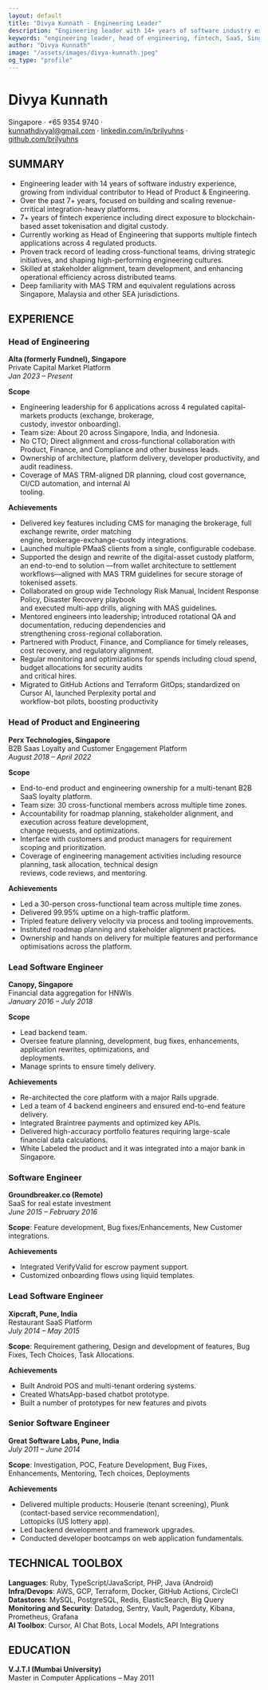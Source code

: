 ```yaml
---
layout: default
title: "Divya Kunnath - Engineering Leader"
description: "Engineering leader with 14+ years of software industry experience with companies of different sizes. Experience in regulated fintech platforms, team leadership, and technical architecture. Currently Head of Engineering at Alta."
keywords: "engineering leader, head of engineering, fintech, SaaS, Singapore, capital markets, team leadership, technical architecture, DevOps, Ruby, TypeScript, AWS"
author: "Divya Kunnath"
image: "/assets/images/divya-kunnath.jpeg"
og_type: "profile"
---
```


# Divya Kunnath  
Singapore · +65 9354 9740 ·  
kunnathdivyal@gmail.com · [linkedin.com/in/brilyuhns](https://www.linkedin.com/in/brilyuhns) · [github.com/brilyuhns](https://github.com/brilyuhns)

## SUMMARY

- Engineering leader with 14 years of software industry experience, growing from individual contributor to Head of Product & Engineering. 
- Over the past 7+ years, focused on building and scaling revenue-crritical integration-heavy platforms.
- 7+ years of fintech experience including direct exposure to blockchain-based asset tokenisation and digital custody.
- Currently working as Head of Engineering that supports multiple fintech applications across 4 regulated products.
- Proven track record of leading cross-functional teams, driving strategic initiatives, and shaping high-performing engineering cultures. 
- Skilled at stakeholder alignment, team development, and enhancing operational efficiency across distributed teams.
- Deep familiarity with MAS TRM and equivalent regulations across Singapore, Malaysia and other SEA jurisdictions.

## EXPERIENCE

### Head of Engineering  
**Alta (formerly Fundnel), Singapore**  
Private Capital Market Platform  
*Jan 2023 – Present*  

**Scope**  
- Engineering leadership for 6 applications across 4 regulated capital-markets products (exchange, brokerage,  
  custody, investor onboarding).  
- Team size: About 20 across Singapore, India, and Indonesia.  
- No CTO; Direct alignment and cross-functional collaboration with Product, Finance, and Compliance and other business leads.  
- Ownership of architecture, platform delivery, developer productivity, and audit readiness.  
- Coverage of MAS TRM-aligned DR planning, cloud cost governance, CI/CD automation, and internal AI  
  tooling.

**Achievements**  
- Delivered key features including CMS for managing the brokerage, full exchange rewrite, order matching  
  engine, brokerage-exchange-custody integrations.  
- Launched multiple PMaaS clients from a single, configurable codebase.  
- Supported the design and rewrite of the digital-asset custody platform, an end-to-end to solution —from wallet architecture to settlement workflows—aligned with MAS TRM guidelines for secure storage of tokenised assets.
- Collaborated on group wide Technology Risk Manual, Incident Response Policy, Disaster Recovery playbook  
  and executed multi-app drills, aligning with MAS guidelines.  
- Mentored engineers into leadership; introduced rotational QA and documentation, reducing dependencies and  
  strengthening cross-regional collaboration.  
- Partnered with Product, Finance, and Compliance for timely releases, cost recovery, and regulatory alignment.  
- Regular monitoring and optimizations for spends including cloud spend, budget allocations for security audits  
  and critical hires.  
- Migrated to GitHub Actions and Terraform GitOps; standardized on Cursor AI, launched Perplexity portal and  
  workflow-bot pilots, boosting productivity  

### Head of Product and Engineering  
**Perx Technologies, Singapore**  
B2B Saas Loyalty and Customer Engagement Platform  
*August 2018 – April 2022*  

**Scope**  
- End-to-end product and engineering ownership for a multi-tenant B2B SaaS loyalty platform.  
- Team size: 30 cross-functional members across multiple time zones.  
- Accountability for roadmap planning, stakeholder alignment, and execution across feature development,  
  change requests, and optimizations.  
- Interface with customers and product managers for requirement scoping and prioritization.  
- Coverage of engineering management activities including resource planning, task allocation, technical design  
  reviews, code reviews, and mentoring.

**Achievements**  
- Led a 30-person cross-functional team across multiple time zones.  
- Delivered 99.95% uptime on a high-traffic platform.  
- Tripled feature delivery velocity via process and tooling improvements.  
- Instituted roadmap planning and stakeholder alignment practices.  
- Ownership and hands on delivery for multiple features and performance optimisations across the platform.  

### Lead Software Engineer  
**Canopy, Singapore**  
Financial data aggregation for HNWIs  
*January 2016 – July 2018*  

**Scope**  
- Lead backend team.  
- Oversee feature planning, development, bug fixes, enhancements, application rewrites, optimizations, and  
  deployments.  
- Manage sprints to ensure timely delivery.

**Achievements**  
- Re-architected the core platform with a major Rails upgrade.  
- Led a team of 4 backend engineers and ensured end-to-end feature delivery.  
- Integrated Braintree payments and optimized key APIs.  
- Delivered high-accuracy portfolio features requiring large-scale financial data calculations.  
- White Labeled the product and it was integrated into a major bank in Singapore.  

### Software Engineer  
**Groundbreaker.co (Remote)**  
SaaS for real estate investment  
*June 2015 – February 2016*  

**Scope**: Feature development, Bug fixes/Enhancements, New Customer integrations.

**Achievements**  
- Integrated VerifyValid for escrow payment support.  
- Customized onboarding flows using liquid templates.  

### Lead Software Engineer  
**Xipcraft, Pune, India**  
Restaurant SaaS Platform  
*July 2014 – May 2015*  

**Scope**: Requirement gathering, Design and development of features, Bug Fixes, Tech Choices, Task Allocations.

**Achievements**  
- Built Android POS and multi-tenant ordering systems.  
- Created WhatsApp-based chatbot prototype.  
- Built a number of prototypes for new features and pivots  

### Senior Software Engineer  
**Great Software Labs, Pune, India**  
*July 2011 – June 2014*  

**Scope**: Investigation, POC, Feature Development, Bug Fixes, Enhancements, Mentoring, Tech choices, Deployments

**Achievements**  
- Delivered multiple products: Houserie (tenant screening), Plunk (contact-based service recommendation),  
  Lottopicks (US lottery app).  
- Led backend development and framework upgrades.  
- Conducted developer bootcamps on web application fundamentals.  

## TECHNICAL TOOLBOX

**Languages**: Ruby, TypeScript/JavaScript, PHP, Java (Android)  
**Infra/Devops**: AWS, GCP, Terraform, Docker, GitHub Actions, CircleCI  
**Datastores**: MySQL, PostgreSQL, Redis, ElasticSearch, Big Query  
**Monitoring and Security**: Datadog, Sentry, Vault, Pagerduty, Kibana, Prometheus, Grafana  
**AI Toolbox**: Cursor, AI Chat Bots, Local Models, API Integrations

## EDUCATION

**V.J.T.I (Mumbai University)**  
Master in Computer Applications – May 2011
